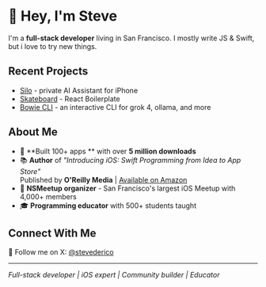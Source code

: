 # 👋 Hey, I'm Steve
I'm a **full-stack developer** living in San Francisco. I mostly write JS & Swift, but i love to try new things.  

## Recent Projects
- [Silo](https://github.com/stevederico/silo) - private AI Assistant for iPhone
- [Skateboard](https://github.com/stevederico/skateboard) - React Boilerplate
- [Bowie CLI](https://github.com/stevederico/grok-cli) - an interactive CLI for grok 4, ollama, and more

## About Me
- 🚀 **Built 100+ apps ** with over **5 million downloads**
- 📚 **Author** of *"Introducing iOS: Swift Programming from Idea to App Store"*  
  Published by **O'Reilly Media** | [Available on Amazon](http://amzn.to/2dLJjmP)
- 👥 **NSMeetup organizer** - San Francisco's largest iOS Meetup with 4,000+ members
- 🎓 **Programming educator** with 500+ students taught

## Connect With Me
📱 Follow me on X: [@stevederico](https://x.com/stevederico)

---
*Full-stack developer | iOS expert | Community builder | Educator*


<!--
**stevederico/stevederico** is a ✨ _special_ ✨ repository because its `README.md` (this file) appears on your GitHub profile.

Here are some ideas to get you started:

- 🔭 I’m currently working on ...
- 🌱 I’m currently learning ...
- 👯 I’m looking to collaborate on ...
- 🤔 I’m looking for help with ...
- 💬 Ask me about ...

- 📫 How to reach me: ...
- 😄 Pronouns: ...
- ⚡ Fun fact: ...
-->
